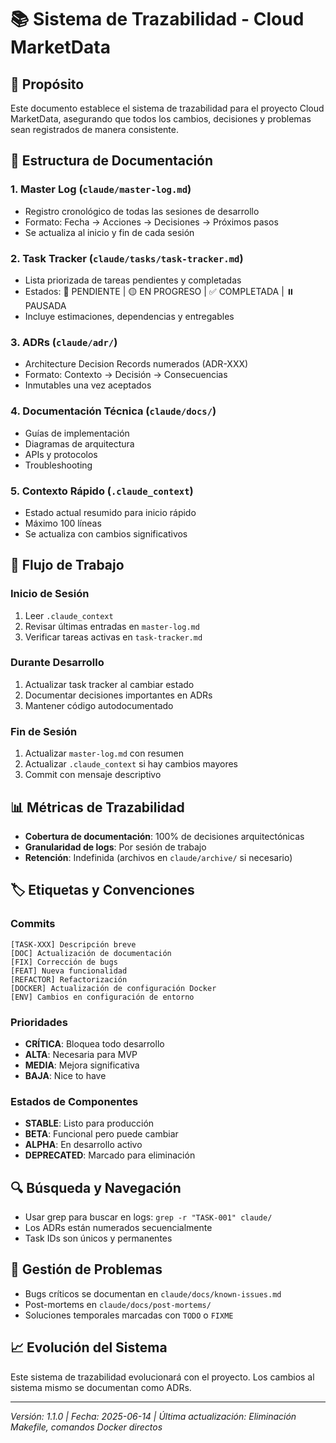 # 📚 Sistema de Trazabilidad - Cloud MarketData

## 🎯 Propósito
Este documento establece el sistema de trazabilidad para el proyecto Cloud MarketData, asegurando que todos los cambios, decisiones y problemas sean registrados de manera consistente.

## 📁 Estructura de Documentación

### 1. Master Log (`claude/master-log.md`)
- Registro cronológico de todas las sesiones de desarrollo
- Formato: Fecha → Acciones → Decisiones → Próximos pasos
- Se actualiza al inicio y fin de cada sesión

### 2. Task Tracker (`claude/tasks/task-tracker.md`)
- Lista priorizada de tareas pendientes y completadas
- Estados: 🔴 PENDIENTE | 🟡 EN PROGRESO | ✅ COMPLETADA | ⏸️ PAUSADA
- Incluye estimaciones, dependencias y entregables

### 3. ADRs (`claude/adr/`)
- Architecture Decision Records numerados (ADR-XXX)
- Formato: Contexto → Decisión → Consecuencias
- Inmutables una vez aceptados

### 4. Documentación Técnica (`claude/docs/`)
- Guías de implementación
- Diagramas de arquitectura
- APIs y protocolos
- Troubleshooting

### 5. Contexto Rápido (`.claude_context`)
- Estado actual resumido para inicio rápido
- Máximo 100 líneas
- Se actualiza con cambios significativos

## 🔄 Flujo de Trabajo

### Inicio de Sesión
1. Leer `.claude_context`
2. Revisar últimas entradas en `master-log.md`
3. Verificar tareas activas en `task-tracker.md`

### Durante Desarrollo
1. Actualizar task tracker al cambiar estado
2. Documentar decisiones importantes en ADRs
3. Mantener código autodocumentado

### Fin de Sesión
1. Actualizar `master-log.md` con resumen
2. Actualizar `.claude_context` si hay cambios mayores
3. Commit con mensaje descriptivo

## 📊 Métricas de Trazabilidad
- **Cobertura de documentación**: 100% de decisiones arquitectónicas
- **Granularidad de logs**: Por sesión de trabajo
- **Retención**: Indefinida (archivos en `claude/archive/` si necesario)

## 🏷️ Etiquetas y Convenciones

### Commits
```
[TASK-XXX] Descripción breve
[DOC] Actualización de documentación
[FIX] Corrección de bugs
[FEAT] Nueva funcionalidad
[REFACTOR] Refactorización
[DOCKER] Actualización de configuración Docker
[ENV] Cambios en configuración de entorno
```

### Prioridades
- **CRÍTICA**: Bloquea todo desarrollo
- **ALTA**: Necesaria para MVP
- **MEDIA**: Mejora significativa
- **BAJA**: Nice to have

### Estados de Componentes
- **STABLE**: Listo para producción
- **BETA**: Funcional pero puede cambiar
- **ALPHA**: En desarrollo activo
- **DEPRECATED**: Marcado para eliminación

## 🔍 Búsqueda y Navegación
- Usar grep para buscar en logs: `grep -r "TASK-001" claude/`
- Los ADRs están numerados secuencialmente
- Task IDs son únicos y permanentes

## 🚨 Gestión de Problemas
- Bugs críticos se documentan en `claude/docs/known-issues.md`
- Post-mortems en `claude/docs/post-mortems/`
- Soluciones temporales marcadas con `TODO` o `FIXME`

## 📈 Evolución del Sistema
Este sistema de trazabilidad evolucionará con el proyecto. Los cambios al sistema mismo se documentan como ADRs.

---

*Versión: 1.1.0 | Fecha: 2025-06-14 | Última actualización: Eliminación Makefile, comandos Docker directos*
